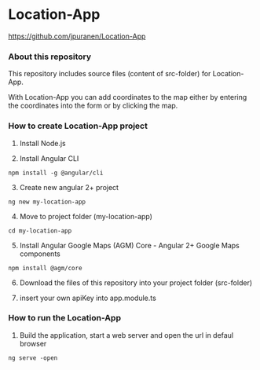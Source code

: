 # Location-App

https://github.com/jpuranen/Location-App

### About this repository

This repository includes source files (content of src-folder) for Location-App. 

With Location-App you can add coordinates to the map either by entering the coordinates into the form or by clicking the map.

### How to create Location-App project


1. Install Node.js

2. Install Angular CLI
```
npm install -g @angular/cli
```

3. Create new angular 2+ project
```
ng new my-location-app
```
4. Move to project folder (my-location-app)
```
cd my-location-app
```
5. Install Angular Google Maps (AGM) Core - Angular 2+ Google Maps components 
```
npm install @agm/core
```
6. Download the files of this repository into your project folder (src-folder)

7. insert your own apiKey into app.module.ts

### How to run the Location-App

1. Build the application, start a web server and open the url in defaul browser
```
ng serve -open 
```
